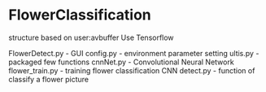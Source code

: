 # FlowerClassification
structure based on user:avbuffer
Use Tensorflow

FlowerDetect.py - GUI 
config.py - environment parameter setting
ultis.py - packaged few functions
cnnNet.py - Convolutional Neural Network
flower_train.py - training flower classification CNN
detect.py - function of classify a flower picture
